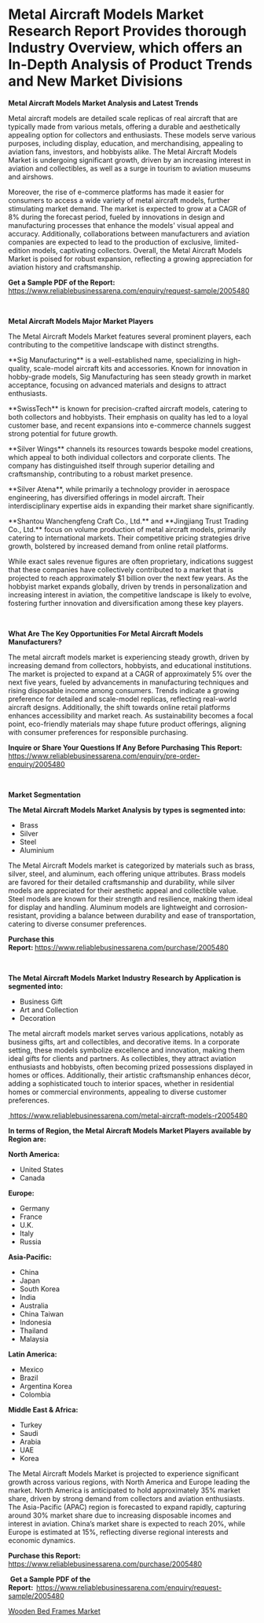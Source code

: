 <p><h1>Metal Aircraft Models Market Research Report Provides thorough Industry Overview, which offers an In-Depth Analysis of Product Trends and New Market Divisions</h1></p><p><strong>Metal Aircraft Models Market Analysis and Latest Trends</strong></p>
<p><p>Metal aircraft models are detailed scale replicas of real aircraft that are typically made from various metals, offering a durable and aesthetically appealing option for collectors and enthusiasts. These models serve various purposes, including display, education, and merchandising, appealing to aviation fans, investors, and hobbyists alike. The Metal Aircraft Models Market is undergoing significant growth, driven by an increasing interest in aviation and collectibles, as well as a surge in tourism to aviation museums and airshows.</p><p>Moreover, the rise of e-commerce platforms has made it easier for consumers to access a wide variety of metal aircraft models, further stimulating market demand. The market is expected to grow at a CAGR of 8% during the forecast period, fueled by innovations in design and manufacturing processes that enhance the models' visual appeal and accuracy. Additionally, collaborations between manufacturers and aviation companies are expected to lead to the production of exclusive, limited-edition models, captivating collectors. Overall, the Metal Aircraft Models Market is poised for robust expansion, reflecting a growing appreciation for aviation history and craftsmanship.</p></p>
<p><strong>Get a Sample PDF of the Report:&nbsp;</strong> <a href="https://www.reliablebusinessarena.com/enquiry/request-sample/2005480?utm_campaign=2238&utm_medium=2&utm_source=Github&utm_content=ia&utm_term=09022025&utm_id=metal-aircraft-models">https://www.reliablebusinessarena.com/enquiry/request-sample/2005480</a></p>
<p>&nbsp;</p>
<p><strong>Metal Aircraft Models Major Market Players</strong></p>
<p><p>The Metal Aircraft Models Market features several prominent players, each contributing to the competitive landscape with distinct strengths. </p><p>**Sig Manufacturing** is a well-established name, specializing in high-quality, scale-model aircraft kits and accessories. Known for innovation in hobby-grade models, Sig Manufacturing has seen steady growth in market acceptance, focusing on advanced materials and designs to attract enthusiasts.</p><p>**SwissTech** is known for precision-crafted aircraft models, catering to both collectors and hobbyists. Their emphasis on quality has led to a loyal customer base, and recent expansions into e-commerce channels suggest strong potential for future growth. </p><p>**Silver Wings** channels its resources towards bespoke model creations, which appeal to both individual collectors and corporate clients. The company has distinguished itself through superior detailing and craftsmanship, contributing to a robust market presence.</p><p>**Silver Atena**, while primarily a technology provider in aerospace engineering, has diversified offerings in model aircraft. Their interdisciplinary expertise aids in expanding their market share significantly.</p><p>**Shantou Wanchengfeng Craft Co., Ltd.** and **Jingjiang Trust Trading Co., Ltd.** focus on volume production of metal aircraft models, primarily catering to international markets. Their competitive pricing strategies drive growth, bolstered by increased demand from online retail platforms.</p><p>While exact sales revenue figures are often proprietary, indications suggest that these companies have collectively contributed to a market that is projected to reach approximately $1 billion over the next few years. As the hobbyist market expands globally, driven by trends in personalization and increasing interest in aviation, the competitive landscape is likely to evolve, fostering further innovation and diversification among these key players.</p></p>
<p>&nbsp;</p>
<p><strong>What Are The Key Opportunities For Metal Aircraft Models Manufacturers?</strong></p>
<p><p>The metal aircraft models market is experiencing steady growth, driven by increasing demand from collectors, hobbyists, and educational institutions. The market is projected to expand at a CAGR of approximately 5% over the next five years, fueled by advancements in manufacturing techniques and rising disposable income among consumers. Trends indicate a growing preference for detailed and scale-model replicas, reflecting real-world aircraft designs. Additionally, the shift towards online retail platforms enhances accessibility and market reach. As sustainability becomes a focal point, eco-friendly materials may shape future product offerings, aligning with consumer preferences for responsible purchasing.</p></p>
<p><strong>Inquire or Share Your Questions If Any Before Purchasing This Report:</strong> <a href="https://www.reliablebusinessarena.com/enquiry/pre-order-enquiry/2005480?utm_campaign=2238&utm_medium=2&utm_source=Github&utm_content=ia&utm_term=09022025&utm_id=metal-aircraft-models">https://www.reliablebusinessarena.com/enquiry/pre-order-enquiry/2005480</a></p>
<p>&nbsp;</p>
<p><strong>Market Segmentation</strong></p>
<p><strong>The Metal Aircraft Models Market Analysis by types is segmented into:</strong></p>
<p><ul><li>Brass</li><li>Silver</li><li>Steel</li><li>Aluminium</li></ul></p>
<p><p>The Metal Aircraft Models market is categorized by materials such as brass, silver, steel, and aluminum, each offering unique attributes. Brass models are favored for their detailed craftsmanship and durability, while silver models are appreciated for their aesthetic appeal and collectible value. Steel models are known for their strength and resilience, making them ideal for display and handling. Aluminum models are lightweight and corrosion-resistant, providing a balance between durability and ease of transportation, catering to diverse consumer preferences.</p></p>
<p><strong>Purchase this Report:&nbsp;</strong><a href="https://www.reliablebusinessarena.com/purchase/2005480?utm_campaign=2238&utm_medium=2&utm_source=Github&utm_content=ia&utm_term=09022025&utm_id=metal-aircraft-models">https://www.reliablebusinessarena.com/purchase/2005480</a></p>
<p>&nbsp;</p>
<p><strong>The Metal Aircraft Models Market Industry Research by Application is segmented into:</strong></p>
<p><ul><li>Business Gift</li><li>Art and Collection</li><li>Decoration</li></ul></p>
<p><p>The metal aircraft models market serves various applications, notably as business gifts, art and collectibles, and decorative items. In a corporate setting, these models symbolize excellence and innovation, making them ideal gifts for clients and partners. As collectibles, they attract aviation enthusiasts and hobbyists, often becoming prized possessions displayed in homes or offices. Additionally, their artistic craftsmanship enhances décor, adding a sophisticated touch to interior spaces, whether in residential homes or commercial environments, appealing to diverse customer preferences.</p></p>
<p><a href="https://www.reliablebusinessarena.com/metal-aircraft-models-r2005480?utm_campaign=2238&utm_medium=2&utm_source=Github&utm_content=ia&utm_term=09022025&utm_id=metal-aircraft-models">&nbsp;https://www.reliablebusinessarena.com/metal-aircraft-models-r2005480</a></p>
<p><strong>In terms of Region, the Metal Aircraft Models Market Players available by Region are:</strong></p>
<p>
    <p> <strong> North America: </strong>
        <ul>
            <li>United States</li>
            <li>Canada</li>
        </ul>
        </p> 
    <p> <strong> Europe: </strong>
        <ul>
            <li>Germany</li>
            <li>France</li>
            <li>U.K.</li>
            <li>Italy</li>
            <li>Russia</li>
        </ul>
        </p> 
    <p> <strong> Asia-Pacific: </strong>
        <ul>
            <li>China</li>
            <li>Japan</li>
            <li>South Korea</li>
            <li>India</li>
            <li>Australia</li>
            <li>China Taiwan</li>
            <li>Indonesia</li>
            <li>Thailand</li>
            <li>Malaysia</li>
        </ul>
        </p> 
    <p> <strong> Latin America: </strong>
        <ul>
            <li>Mexico</li>
            <li>Brazil</li>
            <li>Argentina Korea</li>
            <li>Colombia</li>
        </ul>
        </p> 
    <p> <strong> Middle East & Africa: </strong>
        <ul>
            <li>Turkey</li>
            <li>Saudi</li>
            <li>Arabia</li>
            <li>UAE</li>
            <li>Korea</li>
        </ul>
    </p>
    </p>
<p><p>The Metal Aircraft Models Market is projected to experience significant growth across various regions, with North America and Europe leading the market. North America is anticipated to hold approximately 35% market share, driven by strong demand from collectors and aviation enthusiasts. The Asia-Pacific (APAC) region is forecasted to expand rapidly, capturing around 30% market share due to increasing disposable incomes and interest in aviation. China’s market share is expected to reach 20%, while Europe is estimated at 15%, reflecting diverse regional interests and economic dynamics.</p></p>
<p><strong>Purchase this Report: </strong><a href="https://www.reliablebusinessarena.com/purchase/2005480?utm_campaign=2238&utm_medium=2&utm_source=Github&utm_content=ia&utm_term=09022025&utm_id=metal-aircraft-models">https://www.reliablebusinessarena.com/purchase/2005480</a></p>
<p>&nbsp;<strong>Get a Sample PDF of the Report:&nbsp;&nbsp;</strong><a href="https://www.reliablebusinessarena.com/enquiry/request-sample/2005480?utm_campaign=2238&utm_medium=2&utm_source=Github&utm_content=ia&utm_term=09022025&utm_id=metal-aircraft-models">https://www.reliablebusinessarena.com/enquiry/request-sample/2005480</a></p>
<p><strong></strong></p>
<p><p><a href="https://github.com/manesros8/Market-Research-Report-List-1/blob/main/wooden-bed-frames-market.md?utm_campaign=2238&utm_medium=2&utm_source=Github&utm_content=ia&utm_term=09022025&utm_id=metal-aircraft-models">Wooden Bed Frames Market</a></p></p>
